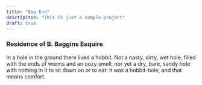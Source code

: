 ```yaml
---
title: "Bag End"
desctipiton: "This is just a sample project"
draft: true
---
```



###  Residence of B. Baggins Esquire

In a hole in the ground there lived a hobbit. Not a nasty, dirty, wet hole, filled with the ends of worms and an oozy smell, nor yet a dry, bare, sandy hole with nothing in it to sit down on or to eat: it was a hobbit-hole, and that means comfort.
